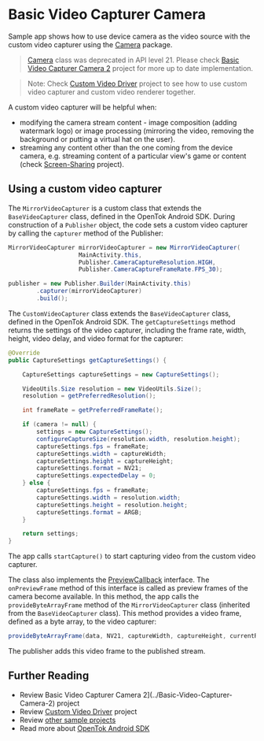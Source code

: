 # Basic Video Capturer Camera

Sample app shows how to use device camera as the video source with the custom video capturer using the [Camera](https://developer.android.com/reference/android/hardware/camera/package-summary) package. 

> [Camera](https://developer.android.com/reference/android/hardware/camera/package-summary) class was deprecated in API level 21. Please check [Basic Video Capturer Camera 2](../Basic-Video-Capturer-Camera-2) project for more up to date implementation. 

> Note: Check [Custom Video Driver](../Custom-Video-Driver) project to see how to use custom video capturer and custom video renderer together.

A custom video capturer will be helpful when:
- modifying the camera stream content - image composition (adding watermark logo) or image processing (mirroring the video, removing the background or putting a virtual hat on the user).
- streaming any content other than the one coming from the device camera, e.g. streaming content of a particular view's game or content (check [Screen-Sharing](../Screen-Sharing) project).

## Using a custom video capturer

The `MirrorVideoCapturer` is a custom class that extends the `BaseVideoCapturer` class, defined in the OpenTok Android SDK. During construction of a `Publisher` object, the code sets a custom video capturer by calling the `capturer` method of the Publisher:

```java
MirrorVideoCapturer mirrorVideoCapturer = new MirrorVideoCapturer(
                    MainActivity.this,
                    Publisher.CameraCaptureResolution.HIGH,
                    Publisher.CameraCaptureFrameRate.FPS_30);

publisher = new Publisher.Builder(MainActivity.this)
        .capturer(mirrorVideoCapturer)
        .build();

```

The `CustomVideoCapturer` class extends the `BaseVideoCapturer` class, defined in the OpenTok Android SDK. The `getCaptureSettings` method returns the settings of the video capturer, including the frame
rate, width, height, video delay, and video format for the capturer:

```java
@Override
public CaptureSettings getCaptureSettings() {

    CaptureSettings captureSettings = new CaptureSettings();

    VideoUtils.Size resolution = new VideoUtils.Size();
    resolution = getPreferredResolution();

    int frameRate = getPreferredFrameRate();

    if (camera != null) {
        settings = new CaptureSettings();
        configureCaptureSize(resolution.width, resolution.height);
        captureSettings.fps = frameRate;
        captureSettings.width = captureWidth;
        captureSettings.height = captureHeight;
        captureSettings.format = NV21;
        captureSettings.expectedDelay = 0;
    } else {
        captureSettings.fps = frameRate;
        captureSettings.width = resolution.width;
        captureSettings.height = resolution.height;
        captureSettings.format = ARGB;
    }

    return settings;
}
```

The app calls `startCapture()` to start capturing video from the custom video capturer.

The class also implements the [PreviewCallback](https://developer.android.com/reference/android/hardware/Camera.PreviewCallback) interface. The `onPreviewFrame` method of this interface is called as preview frames of the camera become available. In this method, the app calls the `provideByteArrayFrame` method of the `MirrorVideoCapturer` class (inherited from the `BaseVideoCapturer` class). This method provides a video frame, defined as a byte array, to the video capturer:

```java
provideByteArrayFrame(data, NV21, captureWidth, captureHeight, currentRotation, isFrontCamera());
```

The publisher adds this video frame to the published stream.

## Further Reading

* Review Basic Video Capturer Camera 2](../Basic-Video-Capturer-Camera-2) project
* Review [Custom Video Driver](../Custom-Video-Driver) project
* Review [other sample projects](../)
* Read more about [OpenTok Android SDK](https://tokbox.com/developer/sdks/android/)

